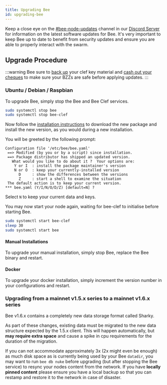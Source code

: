 ```yaml
---
title: Upgrading Bee
id: upgrading-bee
---
```


Keep a close eye on the
[#bee-node-updates](https://discord.gg/vQcngMzZ9c) channel in our
[Discord Server](https://discord.gg/wdghaQsGq5) for information on the
latest software updates for Bee. It's very important to keep Bee up to
date to benefit from security updates and ensure you are able to
properly interact with the swarm.

## Upgrade Procedure

:::warning
Bee sure to [back up](/docs/working-with-bee/backups) your clef key material and [cash out your cheques](/docs/working-with-bee/cashing-out) to make sure your BZZs are safe before applying updates.
:::

### Ubuntu / Debian / Raspbian

To upgrade Bee, simply stop the Bee and Bee Clef services.

```sh
sudo systemctl stop bee
sudo systemctl stop bee-clef
```

Now follow the [installation instructions](/docs/installation/install) to download the new package and install the new version, as you would during a new installation.

You will be greeted by the following prompt:

```
Configuration file '/etc/bee/bee.yaml'
 ==> Modified (by you or by a script) since installation.
 ==> Package distributor has shipped an updated version.
   What would you like to do about it ?  Your options are:
    Y or I  : install the package maintainer's version
    N or O  : keep your currently-installed version
      D     : show the differences between the versions
      Z     : start a shell to examine the situation
 The default action is to keep your current version.
*** bee.yaml (Y/I/N/O/D/Z) [default=N] ?
```

Select `N` to keep your current data and keys.

You may now start your node again, waiting for bee-clef to initialise before starting Bee.

```sh
sudo systemctl start bee-clef
sleep 30
sudo systemctl start bee
```

#### Manual Installations

To upgrade your manual installation, simply stop Bee, replace the Bee binary and restart.

#### Docker

To upgrade your docker installation, simply increment the version number in your configurations and restart.

### Upgrading from a mainnet v1.5.x series to a mainnet v1.6.x series

Bee v1.6.x contains a completely new data storage format called Sharky.

As part of these changes, existing data must be migrated to the new data structure expected by
the 1.5.x client. This will happen automatically, but **may require extra space** and cause a spike in cpu requirements for the duration of the migration.

If you can not accommodate approximately 3x (2x might even be enough) as much disk space as is currently being used by your Bee `datadir`, you may want to run `bee db nuke` before upgrading (but after stopping the Bee service) to resync your nodes content from the network. If you have **locally pinned content** please ensure you have a local backup so that you can restamp and restore it to the network in case of disaster.

